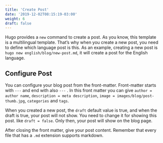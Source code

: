 ```yaml
---
title: 'Create Post'
date: '2019-12-02T08:15:19-03:00'
weight: 6
draft: false
---
```

Hugo provides a `new` command to create a post. As you know, this template is a multilingual template. That’s why when you create a new post, you need to define which language post is this. As an example, creating a new post is `hugo new english/blog/new-post.md`, it will create a post for the English language.

Configure Post
--------------

You can configure your blog post from the front-matter. Front-matter starts with `---` and end with also `---` . In this front matter you can give `author = author name`, `description = meta description`, `image = images/blog/post-thumb.jpg`, `categories` and `tags`.

When you created a new post, the `draft` default value is true, and when the draft is true, your post will not show. You need to change it for showing this post. like `draft = false`. Only then, your post will show on the blog page.

After closing the front matter, give your post content. Remember that every file that has a `.md` extension supports markdown.